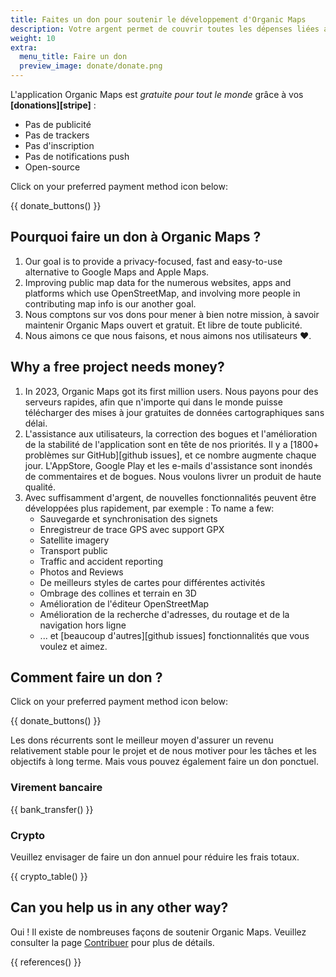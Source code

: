 ```yaml
---
title: Faites un don pour soutenir le développement d'Organic Maps
description: Votre argent permet de couvrir toutes les dépenses liées au projet et nous motive à améliorer Organic Maps.
weight: 10
extra:
  menu_title: Faire un don
  preview_image: donate/donate.png
---
```


L'application Organic Maps est _gratuite pour tout le monde_ grâce à vos **[donations][stripe]** :

- Pas de publicité
- Pas de trackers
- Pas d'inscription
- Pas de notifications push
- Open-source

Click on your preferred payment method icon below:

{{ donate_buttons() }}

## Pourquoi faire un don à Organic Maps ?

1. Our goal is to provide a privacy-focused, fast and easy-to-use alternative to Google Maps and Apple Maps.
2. Improving public map data for the numerous websites, apps and platforms which use OpenStreetMap, and involving more people in contributing map info is our another goal.
3. Nous comptons sur vos dons pour mener à bien notre mission, à savoir maintenir Organic Maps ouvert et gratuit.
   Et libre de toute publicité.
4. Nous aimons ce que nous faisons, et nous aimons nos utilisateurs ❤️.

## Why a free project needs money?

1. In 2023, Organic Maps got its first million users.
   Nous payons pour des serveurs rapides, afin que n'importe qui dans le monde puisse télécharger des mises à jour gratuites de données cartographiques sans délai.
2. L'assistance aux utilisateurs, la correction des bogues et l'amélioration de la stabilité de l'application sont en tête de nos priorités.
   Il y a [1800+ problèmes sur GitHub][github issues], et ce nombre augmente chaque jour.
   L'AppStore, Google Play et les e-mails d'assistance sont inondés de commentaires et de bogues. Nous voulons livrer un produit de haute qualité.
3. Avec suffisamment d'argent, de nouvelles fonctionnalités peuvent être développées plus rapidement, par exemple : To name a few:
   - Sauvegarde et synchronisation des signets
   - Enregistreur de trace GPS avec support GPX
   - Satellite imagery
   - Transport public
   - Traffic and accident reporting
   - Photos and Reviews
   - De meilleurs styles de cartes pour différentes activités
   - Ombrage des collines et terrain en 3D
   - Amélioration de l'éditeur OpenStreetMap
   - Amélioration de la recherche d'adresses, du routage et de la navigation hors ligne
   - ... et [beaucoup d'autres][github issues] fonctionnalités que vous voulez et aimez.

## Comment faire un don ?

Click on your preferred payment method icon below:

{{ donate_buttons() }}

Les dons récurrents sont le meilleur moyen d'assurer un revenu relativement stable pour le projet et de nous motiver pour les tâches et les objectifs à long terme. Mais vous pouvez également faire un don ponctuel.

### Virement bancaire

{{ bank_transfer() }}

### Crypto

Veuillez envisager de faire un don annuel pour réduire les frais totaux.

{{ crypto_table() }}

## Can you help us in any other way?

Oui ! Il existe de nombreuses façons de soutenir Organic Maps. Veuillez consulter la page [Contribuer](@/contribute/index.fr.md) pour plus de détails.

{{ references() }}
